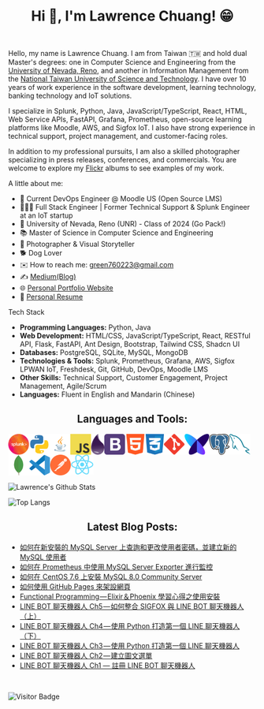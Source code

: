 <h1 align="center">Hi 👋, I'm Lawrence Chuang! 😁</h2>

</br>

Hello, my name is Lawrence Chuang. I am from Taiwan 🇹🇼 and hold dual Master's degrees: one in Computer Science and Engineering from the [University of Nevada, Reno](https://www.unr.edu/cse), and another in Information Management from the [National Taiwan University of Science and Technology](https://www.ntust.edu.tw/index.php?Lang=en). I have over 10 years of work experience in the software development, learning technology, banking technology and IoT solutions.

I specialize in Splunk, Python, Java, JavaScript/TypeScript, React, HTML, Web Service APIs, FastAPI, Grafana, Prometheus, open-source learning platforms like Moodle, AWS, and Sigfox IoT. I also have strong experience in technical support, project management, and customer-facing roles.

In addition to my professional pursuits, I am also a skilled photographer specializing in press releases, conferences, and commercials. You are welcome to explore my [Flickr](https://www.flickr.com/photos/lawrence_image/albums) albums to see examples of my work.
</br>

A little about me:

- 🚀 Current DevOps Engineer @ Moodle US (Open Source LMS)
- 👨🏻‍💻 Full Stack Engineer | Former Technical Support & Splunk Engineer at an IoT startup
- 🏫 University of Nevada, Reno (UNR) - Class of 2024 (Go Pack!)
- 📚 Master of Science in Computer Science and Engineering
- 📸 Photographer & Visual Storyteller
- 🐕 Dog Lover
- ✉️ How to reach me: green760223@gmail.com
- ✍️ [Medium(Blog)](https://medium.com/@lawrencechuang760223)
- 🌐 [Personal Portfolio Website](https://lawrencechuang.com/)
- 📄 [Personal Resume](https://drive.google.com/file/d/1zjgdDvD2tbDAgvsxu1acl1qFYZr_uU-q/view?usp=drive_link)

Tech Stack

- **Programming Languages:** Python, Java
- **Web Development:** HTML/CSS, JavaScript/TypeScript, React, RESTful API, Flask, FastAPI, Ant Design, Bootstrap, Tailwind CSS, Shadcn UI
- **Databases:** PostgreSQL, SQLite, MySQL, MongoDB
- **Technologies & Tools:** Splunk, Prometheus, Grafana, AWS, Sigfox LPWAN IoT, Freshdesk, Git, GitHub, DevOps, Moodle LMS
- **Other Skills:** Technical Support, Customer Engagement, Project Management, Agile/Scrum
- **Languages:** Fluent in English and Mandarin (Chinese)


<h2 align="center">Languages and Tools:</h2>

<!-- ![Java](https://img.shields.io/badge/-Java-black?logo=java&style=social)&nbsp;&nbsp;
![Splunk](https://img.shields.io/badge/-Splunk-black?logo=splunk&style=social)&nbsp;&nbsp;
![JavaScript](https://img.shields.io/badge/-JavaScript-black?logo=javascript&style=social)&nbsp;&nbsp;
![Python](https://img.shields.io/badge/-Python-black?logo=Python&style=social)&nbsp;&nbsp;
![Android](https://img.shields.io/badge/-Android-black?logo=android&style=social)&nbsp;&nbsp;
![HTML5](https://img.shields.io/badge/-HTML5-black?logo=html5&style=social)&nbsp;&nbsp;
![CSS3](https://img.shields.io/badge/-CSS3-black?logo=css3&style=social)&nbsp;&nbsp;
![jQuery](https://img.shields.io/badge/-jQuery-black?logo=jquery&style=social)&nbsp;&nbsp;
![Bootstrap](https://img.shields.io/badge/-Bootstrap-black?logo=bootstrap&style=social)&nbsp;&nbsp;
![MySQL](https://img.shields.io/badge/-MySQL-black?logo=mysql&style=social)&nbsp;&nbsp;
![Git](https://img.shields.io/badge/-Git-black?logo=git&style=social)&nbsp;&nbsp;
![GitHub](https://img.shields.io/badge/-GitHub-black?logo=github&style=social)&nbsp;&nbsp; -->


<p align="center">
<a href="https://www.splunk.com/" target="_blank"> <img align="left" src="https://raw.githubusercontent.com/green760223/green760223/76ba87d7b7c39a696557c400f5f40751c39e5946/icons/splunk.svg" alt="splunk" height="42px"/> </a> 
  
<a href="https://www.python.org/" target="_blank"> <img align="left" src="https://raw.githubusercontent.com/green760223/green760223/10cdd275eafbbdc7869123e33cb5eeb42647882b/icons/python_1.svg" alt="python" height="42px"/> </a> 
  
<a href="https://www.java.com/" target="_blank"> <img align="left" src="https://github.com/green760223/green760223/blob/main/icons/java.png?raw=true" alt="java" height="42px"/> </a> 
  
<a href="https://www.javascript.com/" target="_blank"> <img align="left" src="https://github.com/green760223/green760223/blob/main/icons/javascript.png?raw=true" alt="javascript" height="42px"/> </a> 
  
<a href="https://elixir-lang.org/" target="_blank"> <img align="left" src="https://github.com/green760223/green760223/blob/main/icons/elixir_icon.png?raw=true" alt="elixir" height="42px"/> </a> 
  
<a href="https://getbootstrap.com/" target="_blank"> <img align="left" src="https://github.com/green760223/green760223/blob/main/icons/bootstrap.png?raw=true" alt="bootstrap" height="42px"/> </a> 
  
<a href="https://html.com/" target="_blank"> <img align="left" src="https://github.com/green760223/green760223/blob/main/icons/html.png?raw=true" alt="html5" height="42px"/> </a> 
  
<a href="https://developer.mozilla.org/en-US/docs/Web/CSS" target="_blank"> <img align="left" src="https://raw.githubusercontent.com/green760223/green760223/572920ccf8432e143f5cf52f517190a60d269924/icons/css.svg" alt="css3" height="42px"/> </a> 

<a href="https://git-scm.com/" target="_blank"> <img align="left" src="https://raw.githubusercontent.com/green760223/green760223/a6898e04143891d94b1fd327158596d45d173343/icons/git.svg" alt="git" height="42px"/> </a> 

<a href="https://www.sigfox.com" target="_blank"> <img align="left" src="https://github.com/green760223/green760223/blob/main/icons/sigfox.png?raw=true" alt="sigfox" height="42px"/> </a> 

<a href="https://www.postgresql.org/" target="_blank"> <img align="left" src="https://github.com/green760223/green760223/blob/main/icons/postgresql.png?raw=true" alt="postgressql" height="42px"/> </a> 

<a href="https://www.mysql.com/" target="_blank"> <img align="left" src="https://github.com/green760223/green760223/blob/main/icons/mysql_db.png?raw=true" alt="mysql" height="42px"/> </a> 

<a href="https://www.mongodb.com/" target="_blank"> <img align="left" src="https://github.com/green760223/green760223/blob/main/icons/mongodb.png?raw=true" alt="mongodb" height="42px"/> </a> 

<a href="https://code.visualstudio.com/" target="_blank"> <img align="left" src="https://raw.githubusercontent.com/green760223/green760223/c49411540020e7c3b99f7120596cf30adee345ec/icons/vscode.svg" alt="vscode" height="42px"/> </a> 

<a href="https://www.postman.com/" target="_blank"> <img align="left" src="https://raw.githubusercontent.com/green760223/green760223/3380cc09a90dada58ca77e00541f7a4b212fbd7a/icons/postman.svg" alt="postman" height="42px"/> </a> 


<a href="https://react.dev/" target="_blank"> <img align="left" src="https://github.com/green760223/green760223/blob/main/icons/React-icon.png?raw=true" alt="react" height="40px"/> </a> 
</p>



</br>
</br>
</br>
</br>
</br>


![Lawrence's Github Stats](https://github-readme-stats.vercel.app/api?username=green760223&show_icons=true&theme=tokyonight)

![Top Langs](https://github-readme-stats.vercel.app/api/top-langs/?username=green760223&layout=compact&theme=tokyonight)


<h2 align="center">Latest Blog Posts:</h2>

<!-- BLOG-POST-LIST:START -->
- [如何在新安裝的 MySQL Server 上查詢和更改使用者密碼，並建立新的 MySQL 使用者](https://lawrencechuang760223.medium.com/%E5%A6%82%E4%BD%95%E5%9C%A8%E6%96%B0%E5%AE%89%E8%A3%9D%E7%9A%84-mysql-server-%E4%B8%8A%E6%9B%B4%E6%9F%A5%E8%A9%A2-%E6%9B%B4%E6%94%B9%E4%BD%BF%E7%94%A8%E8%80%85%E5%AF%86%E7%A2%BC-%E4%BB%A5%E5%8F%8A%E5%BB%BA%E7%AB%8B%E6%96%B0%E7%9A%84-mysql-%E4%BD%BF%E7%94%A8%E8%80%85-71630e35af9b?source=rss-18aec49417ed------2)
- [如何在 Prometheus 中使用 MySQL Server Exporter 進行監控](https://lawrencechuang760223.medium.com/%E5%A6%82%E4%BD%95%E5%9C%A8-prometheus-%E4%B8%AD%E4%BD%BF%E7%94%A8-mysql-server-exporter-%E9%80%B2%E8%A1%8C%E7%9B%A3%E6%8E%A7-3edc769ea658?source=rss-18aec49417ed------2)
- [如何在 CentOS 7.6 上安裝 MySQL 8.0 Community Server](https://lawrencechuang760223.medium.com/%E5%A6%82%E4%BD%95%E5%9C%A8-centos-7-6-%E4%B8%8A%E5%AE%89%E8%A3%9D-mysql-8-0-community-server-4bb7b8b875b6?source=rss-18aec49417ed------2)
- [如何使用 GitHub Pages 來架設網頁](https://lawrencechuang760223.medium.com/%E5%A6%82%E4%BD%95%E4%BD%BF%E7%94%A8-github-pages-%E4%BE%86%E6%9E%B6%E8%A8%AD%E7%B6%B2%E9%A0%81-662a089f4e4?source=rss-18aec49417ed------2)
- [Functional Programming — Elixir＆Phoenix 學習心得之使用安裝](https://lawrencechuang760223.medium.com/functional-programming-elixir-phoenix-%E5%AD%B8%E7%BF%92%E5%BF%83%E5%BE%97%E4%B9%8B%E4%BD%BF%E7%94%A8%E5%AE%89%E8%A3%9D-5e17d49119c4?source=rss-18aec49417ed------2)
- [LINE BOT 聊天機器人 Ch5 — 如何整合 SIGFOX 與 LINE BOT 聊天機器人（上）](https://lawrencechuang760223.medium.com/line-bot-%E8%81%8A%E5%A4%A9%E6%A9%9F%E5%99%A8%E4%BA%BA-ch5-%E5%A6%82%E4%BD%95%E6%95%B4%E5%90%88-sigfox-%E8%88%87-line-bot-%E8%81%8A%E5%A4%A9%E6%A9%9F%E5%99%A8%E4%BA%BA-%E4%B8%8A-1c491f2e2ab3?source=rss-18aec49417ed------2)
- [LINE BOT 聊天機器人 Ch4 — 使用 Python 打造第一個 LINE 聊天機器人（下）](https://lawrencechuang760223.medium.com/line-bot-%E8%81%8A%E5%A4%A9%E6%A9%9F%E5%99%A8%E4%BA%BA-ch4-%E4%BD%BF%E7%94%A8-python-%E6%89%93%E9%80%A0%E7%AC%AC%E4%B8%80%E5%80%8B-line-%E8%81%8A%E5%A4%A9%E6%A9%9F%E5%99%A8%E4%BA%BA-%E4%B8%8B-ca51690459f7?source=rss-18aec49417ed------2)
- [LINE BOT 聊天機器人 Ch3 — 使用 Python 打造第一個 LINE 聊天機器人](https://lawrencechuang760223.medium.com/line-bot-%E8%81%8A%E5%A4%A9%E6%A9%9F%E5%99%A8%E4%BA%BA-ch3-%E4%BD%BF%E7%94%A8-python-%E6%89%93%E9%80%A0%E7%AC%AC%E4%B8%80%E5%80%8B-line-%E8%81%8A%E5%A4%A9%E6%A9%9F%E5%99%A8%E4%BA%BA-f8c9f250e578?source=rss-18aec49417ed------2)
- [LINE BOT 聊天機器人 Ch2 — 建立圖文選單](https://lawrencechuang760223.medium.com/line-bot-%E8%81%8A%E5%A4%A9%E6%A9%9F%E5%99%A8%E4%BA%BA-ch2-%E5%BB%BA%E7%AB%8B%E5%9C%96%E6%96%87%E9%81%B8%E5%96%AE-2af463ab7247?source=rss-18aec49417ed------2)
- [LINE BOT 聊天機器人 Ch1 — 註冊 LINE BOT 聊天機器人](https://lawrencechuang760223.medium.com/line-bot-framework-ch1-%E8%A8%BB%E5%86%8A-line-bot-%E8%81%8A%E5%A4%A9%E6%A9%9F%E5%99%A8%E4%BA%BA-360dc04ad075?source=rss-18aec49417ed------2)
<!-- BLOG-POST-LIST:END -->


</br>


![Visitor Badge](https://visitor-badge.laobi.icu/badge?page_id=green760223)
